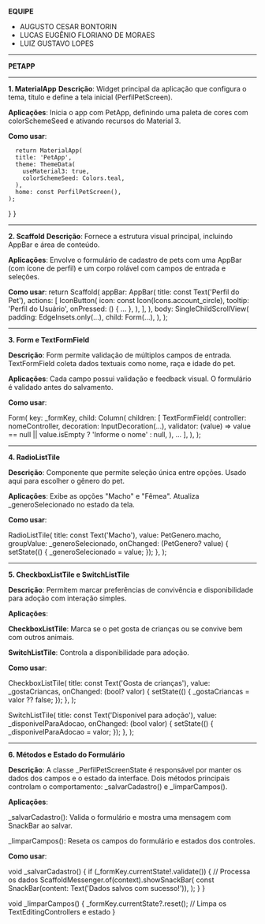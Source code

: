 **EQUIPE**
- AUGUSTO CESAR BONTORIN
- LUCAS EUGÊNIO FLORIANO DE MORAES
- LUIZ GUSTAVO LOPES

________________________________________
**PETAPP**
________________________________________
**1. MaterialApp**
**Descrição**: Widget principal da aplicação que configura o tema, título e define a tela inicial (PerfilPetScreen).

**Aplicações**: Inicia o app com PetApp, definindo uma paleta de cores com colorSchemeSeed e ativando recursos do Material 3.

**Como usar**:

      return MaterialApp(
      title: 'PetApp',
      theme: ThemeData(
        useMaterial3: true,
        colorSchemeSeed: Colors.teal,
      ),
      home: const PerfilPetScreen(),
    );
  }
}
 

________________________________________
**2. Scaffold**
**Descrição**: Fornece a estrutura visual principal, incluindo AppBar e área de conteúdo.

**Aplicações**: Envolve o formulário de cadastro de pets com uma AppBar (com ícone de perfil) e um corpo rolável com campos de entrada e seleções.

**Como usar**:
return Scaffold(
  appBar: AppBar(
    title: const Text('Perfil do Pet'),
    actions: [
      IconButton(
        icon: const Icon(Icons.account_circle),
        tooltip: 'Perfil do Usuário',
        onPressed: () { ... },
      ),
    ],
  ),
  body: SingleChildScrollView(
    padding: EdgeInsets.only(...),
    child: Form(...),
  ),
);

________________________________________
**3. Form e TextFormField**

**Descrição**: Form permite validação de múltiplos campos de entrada. TextFormField coleta dados textuais como nome, raça e idade do pet.

**Aplicações**: Cada campo possui validação e feedback visual. O formulário é validado antes do salvamento.

**Como usar**:

Form(
  key: _formKey,
  child: Column(
    children: [
      TextFormField(
        controller: nomeController,
        decoration: InputDecoration(...),
        validator: (value) => value == null || value.isEmpty ? 'Informe o nome' : null,
      ),
      ...
    ],
  ),
);

________________________________________
**4. RadioListTile**

**Descrição**: Componente que permite seleção única entre opções. Usado aqui para escolher o gênero do pet.

**Aplicações**: Exibe as opções "Macho" e "Fêmea". Atualiza _generoSelecionado no estado da tela.

**Como usar**:

RadioListTile<PetGenero>(
  title: const Text('Macho'),
  value: PetGenero.macho,
  groupValue: _generoSelecionado,
  onChanged: (PetGenero? value) {
    setState(() {
      _generoSelecionado = value;
    });
  },
);

________________________________________
**5. CheckboxListTile e SwitchListTile**

**Descrição**: Permitem marcar preferências de convivência e disponibilidade para adoção com interação simples.

**Aplicações**:

**CheckboxListTile**: Marca se o pet gosta de crianças ou se convive bem com outros animais.

**SwitchListTile**: Controla a disponibilidade para adoção.

**Como usar**:

CheckboxListTile(
  title: const Text('Gosta de crianças'),
  value: _gostaCriancas,
  onChanged: (bool? valor) {
    setState(() {
      _gostaCriancas = valor ?? false;
    });
  },
);

SwitchListTile(
  title: const Text('Disponível para adoção'),
  value: _disponivelParaAdocao,
  onChanged: (bool valor) {
    setState(() {
      _disponivelParaAdocao = valor;
    });
  },
);

________________________________________
**6. Métodos e Estado do Formulário**

**Descrição**: A classe _PerfilPetScreenState é responsável por manter os dados dos campos e o estado da interface. Dois métodos principais controlam o comportamento: _salvarCadastro() e _limparCampos().

**Aplicações**:

_salvarCadastro(): Valida o formulário e mostra uma mensagem com SnackBar ao salvar.

_limparCampos(): Reseta os campos do formulário e estados dos controles.

**Como usar**:

void _salvarCadastro() {
  if (_formKey.currentState!.validate()) {
    // Processa os dados
    ScaffoldMessenger.of(context).showSnackBar(
      const SnackBar(content: Text('Dados salvos com sucesso!')),
    );
  }
}

void _limparCampos() {
  _formKey.currentState?.reset();
  // Limpa os TextEditingControllers e estado
}
